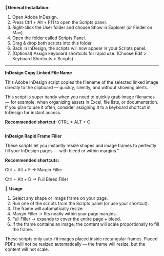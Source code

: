 🚀**General Installation:**

1. Open Adobe InDesign.
2. Press Ctrl + Alt + F11 to open the Scripts panel.
3. Right-click the User folder and choose Show in Explorer (or Finder on Mac).
4. Open the folder called Scripts Panel.
5. Drag & drop both scripts into this folder.
6. Back in InDesign, the scripts will now appear in your Scripts panel.
7. (Optional) Assign keyboard shortcuts for rapid use. (Choose Edit > Keyboard Shortcuts > Scripts)

-------------------------------------------------------------------------------------------------------------------------------------------------------

**InDesign Copy Linked File Name**

This Adobe InDesign script copies the filename of the selected linked image directly to the clipboard — quickly, silently, and without showing alerts.

This script is super handy when you need to quickly grab image filenames — for example, when organizing assets in Excel, file lists, or documentation.
If you plan to use it often, consider assigning it to a keyboard shortcut in InDesign for instant access.

**Recommended shortcut:**
CTRL + ALT + C

-------------------------------------------------------------------------------------------------------------------------------------------------------

**InDesign Rapid Frame Filler**

These scripts let you instantly resize shapes and image frames to perfectly fill your InDesign pages — with bleed or within margins.”

**Recommended shortcuts:**

Ctrl + Alt + F → Margin Filler

Ctrl + Alt + D → Full Bleed Filler

📖 **Usage**
1. Select any shape or image frame on your page.
2. Run one of the scripts from the Scripts panel (or use your shortcut).
3. The frame will automatically resize:
4. Margin Filler → fits neatly within your page margins.
5. Full Filler → expands to cover the entire page + bleed.
6. If the frame contains an image, the content will scale proportionally to fill the frame.

These scripts only auto-fit images placed inside rectangular frames.
Placed PDFs  will not be resized automatically — the frame will resize, but the content will not scale.
